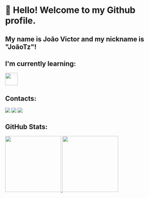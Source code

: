 # 👋 Hello! Welcome to my Github profile.
## My name is João Victor and my nickname is "JoãoTz"!

## I'm currently learning:

<img src="https://cdn.jsdelivr.net/gh/devicons/devicon@latest/icons/javascript/javascript-original.svg" width="40" height="40"/>

## Contacts:

<div>
<a href="https://www.instagram.com/gizddecera/" target="_blank"><img loading="lazy" src="https://img.shields.io/badge/-Instagram-%23E4405F?style=for-the-badge&logo=instagram&logoColor=white" target="_blank"></a>
<a href = "mailto:contato@joaojk189"><img loading="lazy" src="https://img.shields.io/badge/Gmail-D14836?style=for-the-badge&logo=gmail&logoColor=white" target="_blank"></a>
<a href="https://www.linkedin.com/in/jo%C3%A3o-victor-concei%C3%A7%C3%A3o-de-azevedo-70b92735a/" target="_blank"><img loading="lazy" src="https://img.shields.io/badge/-LinkedIn-%230077B5?style=for-the-badge&logo=linkedin&logoColor=white" target="_blank"></a>   
</div>          

## GitHub Stats:
<div>
<a href="https://github.com/JoaoTz21">
<img loading="lazy" height="180em" src="https://github-readme-stats.vercel.app/api?username=JoaoTz21&show_icons=true&theme=dracula&include_all_commits=true&count_private=true"/>
<img loading="lazy" height="180em" src="https://github-readme-stats.vercel.app/api/top-langs/?username=JoaoTz21&layout=compact&langs_count=7&theme=dracula"/>
</div>


